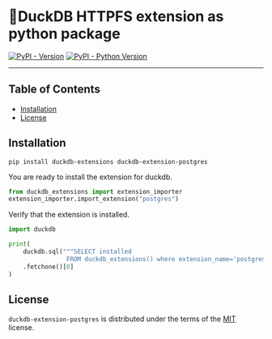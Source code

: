# 🦆DuckDB HTTPFS extension as python package

[![PyPI - Version](https://img.shields.io/pypi/v/duckdb-extension-postgres.svg)](https://pypi.org/project/duckdb-extension-postgres)
[![PyPI - Python Version](https://img.shields.io/pypi/pyversions/duckdb-extension-postgres.svg)](https://pypi.org/project/duckdb-extension-postgres)

-----

## Table of Contents

- [Installation](#installation)
- [License](#license)


## Installation
```console
pip install duckdb-extensions duckdb-extension-postgres
```
You are ready to install the extension for duckdb.
```python
from duckdb_extensions import extension_importer
extension_importer.import_extension("postgres")
```

Verify that the extension is installed.
```python
import duckdb

print(
    duckdb.sql("""SELECT installed
                FROM duckdb_extensions() where extension_name='postgres'""")
    .fetchone()[0]
)
```

## License

`duckdb-extension-postgres` is distributed under the terms of the [MIT](https://spdx.org/licenses/MIT.html) license.

